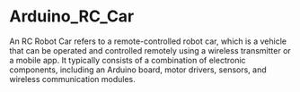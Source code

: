 # Arduino_RC_Car
An RC Robot Car refers to a remote-controlled robot car, which is a vehicle that can be operated and controlled remotely using a wireless transmitter or a mobile app. It typically consists of a combination of electronic components, including an Arduino board, motor drivers, sensors, and wireless communication modules.
